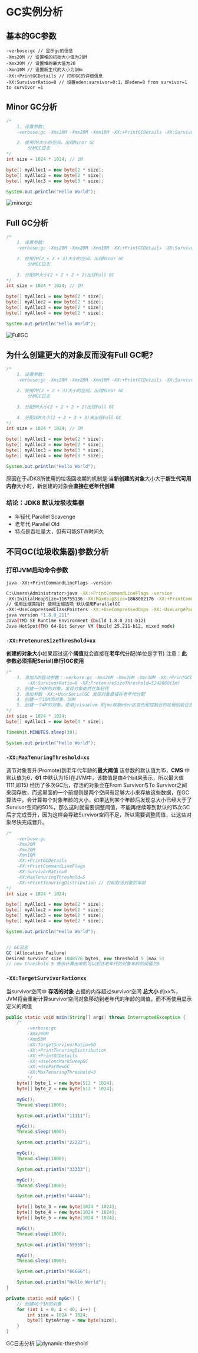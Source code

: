 # GC实例分析
## 基本的GC参数
```
-verbose:gc // 显示gc的信息
-Xms20M // 设置堆的初始大小值为20M
-Xmx20M // 设置堆的最大值为20
-Xmn10M // 设置新生代的大小为10m
-XX:+PrintGCDetails // 打印GC的详细信息
-XX:SurvivorRatio=8 // 设置eden:survivor=8:1，即eden=8 from survivor=1 to survivor =1
```

## Minor GC分析
```java
/*
    1. 设置参数:
    -verbose:gc -Xms20M -Xmx20M -Xmn10M -XX:+PrintGCDetails -XX:SurvivorRatio=8

    2. 使用7M大小的空间，出现Minor GC
        分析GC日志
*/
int size = 1024 * 1024; // 1M

byte[] myAlloc1 = new byte[2 * size];
byte[] myAlloc2 = new byte[2 * size];
byte[] myAlloc3 = new byte[3 * size];

System.out.println("Hello World");
```
![minorgc](./assets/minorgc.png)

## Full GC分析
```java
/*
    1. 设置参数:
    -verbose:gc -Xms20M -Xmx20M -Xmn10M -XX:+PrintGCDetails -XX:SurvivorRatio=8

    2. 使用7M(2 + 2 + 3)大小的空间，出现Minor GC
        分析GC日志

    3. 分配8M大小(2 + 2 + 2 + 2)出现Full GC
*/
int size = 1024 * 1024; // 1M

byte[] myAlloc1 = new byte[2 * size];
byte[] myAlloc2 = new byte[2 * size];
byte[] myAlloc3 = new byte[2 * size];
byte[] myAlloc4 = new byte[2 * size];

System.out.println("Hello World");
```
![FullGC](./assets/FullGC.png)

## 为什么创建更大的对象反而没有Full GC呢?
```java
/*
    1. 设置参数:
    -verbose:gc -Xms20M -Xmx20M -Xmn10M -XX:+PrintGCDetails -XX:SurvivorRatio=8

    2. 使用7M(2 + 2 + 3)大小的空间，出现Minor GC
        分析GC日志

    3. 分配8M大小(2 + 2 + 2 + 2)出现Full GC

    4. 分配10M大小(2 + 2 + 3 + 3)未出现Full GC
*/
int size = 1024 * 1024; // 1M

byte[] myAlloc1 = new byte[2 * size];
byte[] myAlloc2 = new byte[2 * size];
byte[] myAlloc3 = new byte[3 * size];
byte[] myAlloc4 = new byte[3 * size];

System.out.println("Hello World");
```
原因在于JDK8所使用的垃圾回收期的机制是:当**新创建的对象**大小大于**新生代可用内存**大小时，新创建的对象会**直接在老年代创建**

### 结论：JDK8 默认垃圾收集器
* 年轻代 Parallel Scavenge
* 老年代 Parallel Old
* 特点是吞吐量大，但有可能STW时间久

## 不同GC(垃圾收集器)参数分析
### 打印JVM启动命令参数
`java -XX:+PrintCommandLineFlags -version`
```bash
C:\Users\Administrator>java -XX:+PrintCommandLineFlags -version
-XX:InitialHeapSize=116755136 -XX:MaxHeapSize=1868082176 -XX:+PrintCommandLineFlags
// 使用压缩类指针 使用压缩选项 默认使用ParallelGC
-XX:+UseCompressedClassPointers -XX:+UseCompressedOops -XX:-UseLargePagesIndividualAllocation -XX:+UseParallelGC
java version "1.8.0_211"
Java(TM) SE Runtime Environment (build 1.8.0_211-b12)
Java HotSpot(TM) 64-Bit Server VM (build 25.211-b12, mixed mode)
```

### `-XX:PretenureSizeThreshold=xx`
**创建的对象大小**如果超过这个**阈值**就会直接在**老年代**分配(单位是字节)
注意：**此参数必须搭配Serial(串行)GC使用**
```java
/*
    1. 添加JVM启动参数：-verbose:gc -Xms20M -Xmx20M -Xmn10M -XX:+PrintGCDetails
        -XX:SurvivorRatio=8 -XX:PretenureSizeThreshold=5242880(5m)
    2. 创建一个6M的对象，发现对象依然在年轻代
    3. 添加参数 -XX:+UserSerialGC 发现对象直接在老年代分配
    4. 创建一个10M的对象，OOM
    5. 创建一个4M的对象，使用jvisualvm 和jmc观察eden区变化和控制台的垃圾回收日志
*/
int size = 1024 * 1024;
byte[] myAlloc1 = new byte[4 * size];

TimeUnit.MINUTES.sleep(30);

System.out.println("Hello World");
```

### `-XX:MaxTenuringThreshold=xx`
调节对象晋升(Promote)到老年代年龄的**最大阈值**
该参数的默认值为15，**CMS** 中默认值为6，**G1** 中默认为15(在JVM中，该数值是由4个bit来表示，所以最大值 1111,即15)
经历了多次GC后，存活的对象会在From Survivor与To Survivor之间来回存放，而这里面的一个前提则是两个空间有足够大小来存放这些数据，在GC算法中，会计算每个对象年龄的大小，如果达到某个年龄后发现总大小已经大于了Survivor空间的50%，那么这时就需要调整阈值，不能再继续等到默认的15次GC后才完成晋升，因为这样会导致Survivor空间不足，所以需要调整阈值，让这些对象尽快完成晋升。

```java
/*
    -verbose:gc
    -Xms20M
    -Xmx20M
    -Xmn10M
    -XX:+PrintGCDetails
    -XX:+PrintCommandLineFlags
    -XX:SurvivorRatio=8
    -XX:MaxTenuringThreshold=5
    -XX:+PrintTenuringDistribution // 打印存活对象的年龄
*/
int size = 1024 * 1024;

byte[] myAlloc1 = new byte[2 * size];
byte[] myAlloc2 = new byte[2 * size];
byte[] myAlloc3 = new byte[2 * size];
byte[] myAlloc4 = new byte[2 * size];

System.out.println("Hello World");


// GC日志
GC (Allocation Failure)
Desired survivor size 1048576 bytes, new threshold 5 (max 5)
// new threshold 5 表示计算出来的可以到达老年代的对象年龄的阈值为5
```

### `-XX:TargetSurvivorRatio=xx`
当survivor空间中 **存活的对象** 占据的内存超过survivor空间 **总大小** 的xx%，JVM将会重新计算survivor空间对象移动到老年代的年龄的阈值，而不再使用显示定义的阈值
```java
public static void main(String[] args) throws InterruptedException {
    /*
        -verbose:gc
        -Xmx200M
        -Xmn50M
        -XX:TargetSurvivorRatio=60
        -XX:+PrintTenuringDistribution
        -XX:+PrintGCDetails
        -XX:+UseConcMarkSweepGC
        -XX:+UseParNewGC
        -XX:MaxTenuringThreshold=3
        */
    byte[] byte_1 = new byte[512 * 1024];
    byte[] byte_2 = new byte[512 * 1024];

    myGc();
    Thread.sleep(1000);

    System.out.println("11111");

    myGc();
    Thread.sleep(1000);

    System.out.println("22222");

    myGc();
    Thread.sleep(1000);

    System.out.println("33333");

    myGc();
    Thread.sleep(1000);

    System.out.println("44444");

    byte[] byte_3 = new byte[1024 * 1024];
    byte[] byte_4 = new byte[1024 * 1024];
    byte[] byte_5 = new byte[1024 * 1024];

    myGc();
    Thread.sleep(1000);

    System.out.println("55555");

    myGc();
    Thread.sleep(1000);

    System.out.println("66666");

    System.out.println("Hello World");
}

private static void myGc() {
    // 创建40个1M的对象
    for (int i = 0; i < 40; i++) {
        int size = 1024 * 1024;
        byte[] byteArray = new byte[size];
    }
}
```
GC日志分析
![dynamic-threshold](./assets/dynamic-threshold.png)
